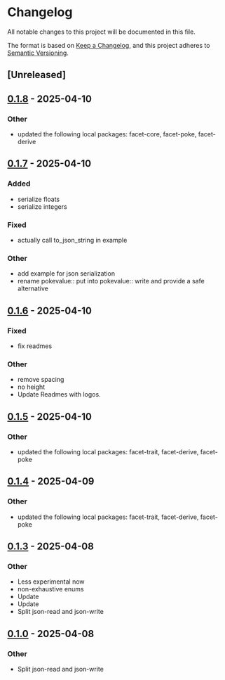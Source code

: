 # Changelog

All notable changes to this project will be documented in this file.

The format is based on [Keep a Changelog](https://keepachangelog.com/en/1.0.0/),
and this project adheres to [Semantic Versioning](https://semver.org/spec/v2.0.0.html).

## [Unreleased]

## [0.1.8](https://github.com/facet-rs/facet/compare/facet-json-write-v0.1.7...facet-json-write-v0.1.8) - 2025-04-10

### Other

- updated the following local packages: facet-core, facet-poke, facet-derive

## [0.1.7](https://github.com/facet-rs/facet/compare/facet-json-write-v0.1.6...facet-json-write-v0.1.7) - 2025-04-10

### Added

- serialize floats
- serialize integers

### Fixed

- actually call to_json_string in example

### Other

- add example for json serialization
- rename pokevalue:: put into pokevalue:: write and provide a safe alternative

## [0.1.6](https://github.com/facet-rs/facet/compare/facet-json-write-v0.1.5...facet-json-write-v0.1.6) - 2025-04-10

### Fixed

- fix readmes

### Other

- remove spacing
- no height
- Update Readmes with logos.

## [0.1.5](https://github.com/facet-rs/facet/compare/facet-json-write-v0.1.4...facet-json-write-v0.1.5) - 2025-04-10

### Other

- updated the following local packages: facet-trait, facet-derive, facet-poke

## [0.1.4](https://github.com/facet-rs/facet/compare/facet-json-write-v0.1.3...facet-json-write-v0.1.4) - 2025-04-09

### Other

- updated the following local packages: facet-trait, facet-derive, facet-poke

## [0.1.3](https://github.com/facet-rs/facet/releases/tag/facet-json-write-v0.1.3) - 2025-04-08

### Other

- Less experimental now
- non-exhaustive enums
- Update
- Update
- Split json-read and json-write

## [0.1.0](https://github.com/facet-rs/facet/releases/tag/facet-json-write-v0.1.0) - 2025-04-08

### Other

- Split json-read and json-write
